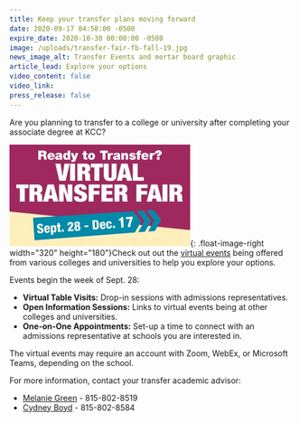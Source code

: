 ```yaml
---
title: Keep your transfer plans moving forward
date: 2020-09-17 04:58:00 -0500
expire_date: 2020-10-30 00:00:00 -0500
image: /uploads/transfer-fair-fb-fall-19.jpg
news_image_alt: Transfer Events and mortar board graphic
article_lead: Explore your options
video_content: false
video_link:
press_release: false
---
```


Are you planning to transfer to a college or university after completing your associate degree at KCC?

![](/uploads/transfer-fair-graphic.jpg){: .float-image-right width="320" height="180"}Check out out the&nbsp;[virtual events](http://www.kcc.edu/students/helpful/transfer/Pages/transferfair.aspx)&nbsp;being offered from various colleges and universities to help you explore your options.

Events begin the week of Sept. 28:

* **Virtual Table Visits:** Drop-in sessions with admissions representatives.
* **Open Information Sessions:** Links to virtual events being at other colleges and universities.
* **One-on-One Appointments:** Set-up a time to connect with an admissions representative at schools you are interested in.

The virtual events may require an account with Zoom, WebEx, or Microsoft Teams, depending on the school.

For more information, contact your transfer academic advisor:

* [Melanie Green](mailto:mgreen@kcc.edu) - 815-802-8519
* [Cydney Boyd](mailto:cboyd@kcc.edu) - 815-802-8584